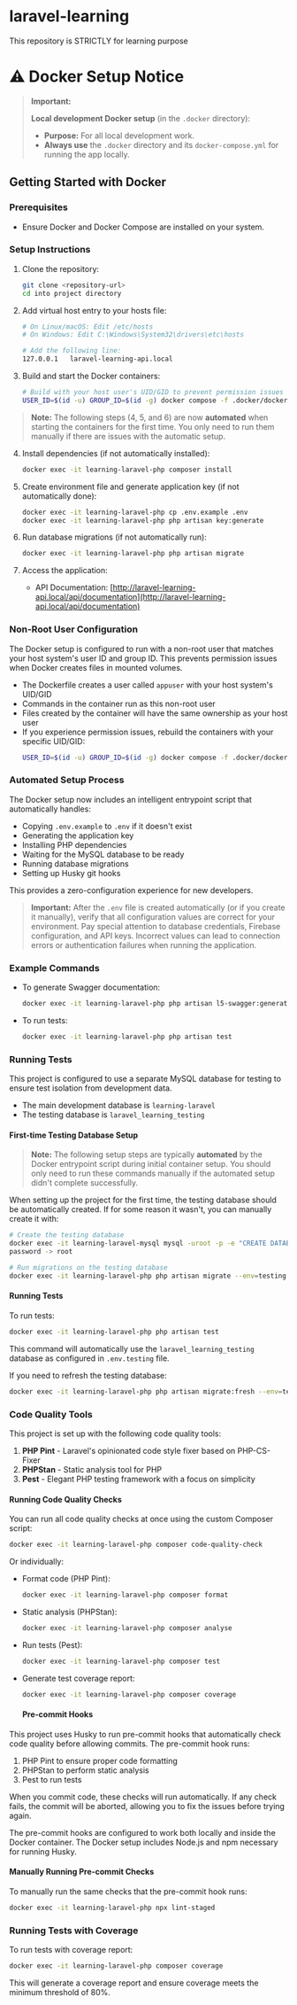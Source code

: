 # laravel-learning
This repository is STRICTLY for learning purpose 


# ⚠️ Docker Setup Notice

> **Important:**
> 
> **Local development Docker setup** (in the `.docker` directory):
>    - **Purpose:** For all local development work.
>    - **Always use** the `.docker` directory and its `docker-compose.yml` for running the app locally.

## Getting Started with Docker

### Prerequisites
- Ensure Docker and Docker Compose are installed on your system.

### Setup Instructions
1. Clone the repository:
   ```bash
   git clone <repository-url>
   cd into project directory
   ```

2. Add virtual host entry to your hosts file:
   ```bash
   # On Linux/macOS: Edit /etc/hosts
   # On Windows: Edit C:\Windows\System32\drivers\etc\hosts
   
   # Add the following line:
   127.0.0.1   laravel-learning-api.local
   ```

3. Build and start the Docker containers:
   ```bash
   # Build with your host user's UID/GID to prevent permission issues
   USER_ID=$(id -u) GROUP_ID=$(id -g) docker compose -f .docker/docker-compose.yml up -d --build
   ```
> **Note:** The following steps (4, 5, and 6) are now **automated** when starting the containers for the first time. You only need to run them manually if there are issues with the automatic setup.

4. Install dependencies (if not automatically installed):
   ```bash
   docker exec -it learning-laravel-php composer install
   ```

5. Create environment file and generate application key (if not automatically done):
   ```bash
   docker exec -it learning-laravel-php cp .env.example .env
   docker exec -it learning-laravel-php php artisan key:generate
   ```

6. Run database migrations (if not automatically run):
   ```bash
   docker exec -it learning-laravel-php php artisan migrate
   ```

7. Access the application:
   - API Documentation: [http://laravel-learning-api.local/api/documentation](http://laravel-learning-api.local/api/documentation)

### Non-Root User Configuration

The Docker setup is configured to run with a non-root user that matches your host system's user ID and group ID. This prevents permission issues when Docker creates files in mounted volumes.

- The Dockerfile creates a user called `appuser` with your host system's UID/GID
- Commands in the container run as this non-root user
- Files created by the container will have the same ownership as your host user
- If you experience permission issues, rebuild the containers with your specific UID/GID:
  ```bash
  USER_ID=$(id -u) GROUP_ID=$(id -g) docker compose -f .docker/docker-compose.yml up -d --build

### Automated Setup Process

The Docker setup now includes an intelligent entrypoint script that automatically handles:
- Copying `.env.example` to `.env` if it doesn't exist
- Generating the application key
- Installing PHP dependencies
- Waiting for the MySQL database to be ready
- Running database migrations
- Setting up Husky git hooks

This provides a zero-configuration experience for new developers.

> **Important:** After the `.env` file is created automatically (or if you create it manually), verify that all configuration values are correct for your environment. Pay special attention to database credentials, Firebase configuration, and API keys. Incorrect values can lead to connection errors or authentication failures when running the application.

### Example Commands
- To generate Swagger documentation:
  ```bash
  docker exec -it learning-laravel-php php artisan l5-swagger:generate
  ```

- To run tests:
  ```bash
  docker exec -it learning-laravel-php php artisan test
  ```

### Running Tests

This project is configured to use a separate MySQL database for testing to ensure test isolation from development data.

- The main development database is `learning-laravel`
- The testing database is `laravel_learning_testing`

#### First-time Testing Database Setup

> **Note:** The following setup steps are typically **automated** by the Docker entrypoint script during initial container setup. You should only need to run these commands manually if the automated setup didn't complete successfully.

When setting up the project for the first time, the testing database should be automatically created. If for some reason it wasn't, you can manually create it with:

```bash
# Create the testing database
docker exec -it learning-laravel-mysql mysql -uroot -p -e "CREATE DATABASE IF NOT EXISTS laravel_learning_testing; GRANT ALL PRIVILEGES ON laravel_learning_testing.* TO 'laraveluser'@'%'; FLUSH PRIVILEGES;"
password -> root

# Run migrations on the testing database
docker exec -it learning-laravel-php php artisan migrate --env=testing
```

#### Running Tests

To run tests:
```bash
docker exec -it learning-laravel-php php artisan test
```

This command will automatically use the `laravel_learning_testing` database as configured in `.env.testing` file.

If you need to refresh the testing database:
```bash
docker exec -it learning-laravel-php php artisan migrate:fresh --env=testing
```

### Code Quality Tools

This project is set up with the following code quality tools:

1. **PHP Pint** - Laravel's opinionated code style fixer based on PHP-CS-Fixer
2. **PHPStan** - Static analysis tool for PHP
3. **Pest** - Elegant PHP testing framework with a focus on simplicity

#### Running Code Quality Checks

You can run all code quality checks at once using the custom Composer script:

```bash
docker exec -it learning-laravel-php composer code-quality-check
```

Or individually:

- Format code (PHP Pint):
  ```bash
  docker exec -it learning-laravel-php composer format
  ```

- Static analysis (PHPStan):
  ```bash
  docker exec -it learning-laravel-php composer analyse
  ```

- Run tests (Pest):
  ```bash
  docker exec -it learning-laravel-php composer test
  ```

- Generate test coverage report:
  ```bash
  docker exec -it learning-laravel-php composer coverage
  ```

  #### Pre-commit Hooks

This project uses Husky to run pre-commit hooks that automatically check code quality before allowing commits. The pre-commit hook runs:

1. PHP Pint to ensure proper code formatting
2. PHPStan to perform static analysis
3. Pest to run tests

When you commit code, these checks will run automatically. If any check fails, the commit will be aborted, allowing you to fix the issues before trying again.

The pre-commit hooks are configured to work both locally and inside the Docker container. The Docker setup includes Node.js and npm necessary for running Husky.

#### Manually Running Pre-commit Checks

To manually run the same checks that the pre-commit hook runs:

```bash
docker exec -it learning-laravel-php npx lint-staged
```

### Running Tests with Coverage

To run tests with coverage report:

```bash
docker exec -it learning-laravel-php composer coverage
```

This will generate a coverage report and ensure coverage meets the minimum threshold of 80%.